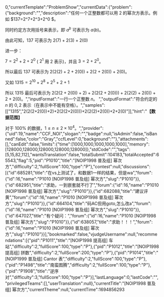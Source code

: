 0,"currentTemplate":"ProblemShow","currentData":{"problem":{"background":"","description":"任何一个正整数都可以用 $2$ 的幂次方表示。例如 $137=2^7+2^3+2^0 $。

同时约定方次用括号来表示，即 $a^b$ 可表示为 $a(b)$。

由此可知，$137$ 可表示为 $2(7)+2(3)+2(0)$

进一步：

$7= 2^2+2+2^0$  ( $2^1$ 用 $2$ 表示)，并且 $3=2+2^0$。

所以最后 $137$ 可表示为 $2(2(2)+2+2(0))+2(2+2(0))+2(0)$。

又如 $1315=2^{10} +2^8 +2^5 +2+1$

所以 $1315$ 最后可表示为 $2(2(2+2(0))+2)+2(2(2+2(0)))+2(2(2)+2(0))+2+2(0)$。","inputFormat":"一行一个正整数 $n$。
","outputFormat":"符合约定的 $n$ 的 $0, 2$ 表示（在表示中不能有空格）。","samples":[["1315","2(2(2+2(0))+2)+2(2(2+2(0)))+2(2(2)+2(0))+2+2(0)"]],"hint":"**【数据范围】**

对于 $100\%$ 的数据，$1 \le n \le 2 \times {10}^4$。","provider":{"uid":19,"name":"CCF_NOI","slogan":"","badge":null,"isAdmin":false,"isBanned":false,"color":"Gray","ccfLevel":0,"background":""},"attachments":[],"canEdit":false,"limits":{"time":[1000,1000,1000,1000,1000],"memory":[128000,128000,128000,128000,128000]},"stdCode":"","tags":[5,15,82,112],"wantsTranslation":false,"totalSubmit":104183,"totalAccepted":65543,"flag":5,"pid":"P1010","title":"[NOIP1998 普及组] 幂次方","difficulty":2,"fullScore":100,"type":"P"},"contest":null,"discussions":[{"id":685281,"title":"在vs上测试了，和数据1一样的结果，但是wa","forum":{"id":16,"name":"P1010 [NOIP1998 普及组] 幂次方","slug":"P1010"}},{"id":682951,"title":"求助，一到嵌套就不行了","forum":{"id":16,"name":"P1010 [NOIP1998 普及组] 幂次方","slug":"P1010"}},{"id":682088,"title":"建议评黄","forum":{"id":16,"name":"P1010 [NOIP1998 普及组] 幂次方","slug":"P1010"}},{"id":664104,"title":"码AC但用goto,怎么改a","forum":{"id":16,"name":"P1010 [NOIP1998 普及组] 幂次方","slug":"P1010"}},{"id":647027,"title":"有个疑问：","forum":{"id":16,"name":"P1010 [NOIP1998 普及组] 幂次方","slug":"P1010"}},{"id":638057,"title":"求助！！！","forum":{"id":16,"name":"P1010 [NOIP1998 普及组] 幂次方","slug":"P1010"}}],"bookmarked":false,"vjudgeUsername":null,"recommendations":[{"pid":"P1011","title":"[NOIP1998 提高组] 车站","difficulty":2,"fullScore":100,"type":"P"},{"pid":"P1012","title":"[NOIP1998 提高组] 拼数","difficulty":2,"fullScore":200,"type":"P"},{"pid":"P1014","title":"[NOIP1999 普及组] Cantor 表","difficulty":2,"fullScore":100,"type":"P"},{"pid":"P1498","title":"南蛮图腾","difficulty":2,"fullScore":100,"type":"P"},{"pid":"P1908","title":"逆序对","difficulty":3,"fullScore":100,"type":"P"}],"lastLanguage":0,"lastCode":"","privilegedTeams":[],"userTranslation":null},"currentTitle":"[NOIP1998 普及组] 幂次方","currentTheme":null,"currentTime":1694856293
